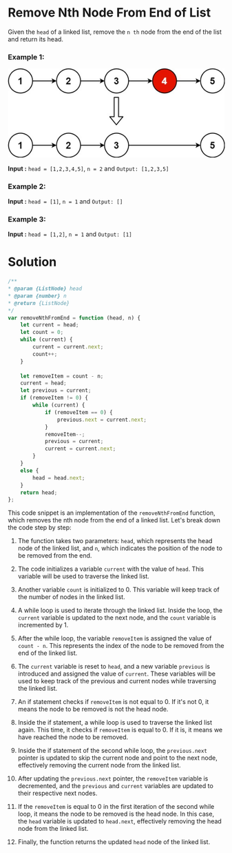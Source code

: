 # Remove Nth Node From End of List

Given the `head` of a linked list, remove the `n th` node from the end of the list and return its head.

### Example 1:

![Remove Example1](./remove_ex1.jpg)

**Input :** `head = [1,2,3,4,5]`, `n = 2` and `Output: [1,2,3,5]`

### Example 2:

**Input :** `head = [1]`, `n = 1` and `Output: []`

### Example 3:

**Input :** `head = [1,2]`, `n = 1` and `Output: [1]`

# Solution

``` JavaScript []
/**
* @param {ListNode} head
* @param {number} n
* @return {ListNode}
*/
var removeNthFromEnd = function (head, n) {
    let current = head;
    let count = 0;
    while (current) {
        current = current.next;
        count++;
    }

    let removeItem = count - n;
    current = head;
    let previous = current;
    if (removeItem != 0) {
        while (current) {
            if (removeItem == 0) {
                previous.next = current.next;
            }
            removeItem--;
            previous = current;
            current = current.next;
        }
    }
    else {
        head = head.next;
    }
    return head;
};

```

This code snippet is an implementation of the `removeNthFromEnd` function, which removes the nth node from the end of a linked list. Let's break down the code step by step:

1. The function takes two parameters: `head`, which represents the head node of the linked list, and `n`, which indicates the position of the node to be removed from the end.
2. The code initializes a variable `current` with the value of `head`. This variable will be used to traverse the linked list.
3. Another variable `count` is initialized to 0. This variable will keep track of the number of nodes in the linked list.
4. A while loop is used to iterate through the linked list. Inside the loop, the `current` variable is updated to the next node, and the `count` variable is incremented by 1.
5. After the while loop, the variable `removeItem` is assigned the value of `count - n`. This represents the index of the node to be removed from the end of the linked list.
6. The `current` variable is reset to `head`, and a new variable `previous` is introduced and assigned the value of `current`. These variables will be used to keep track of the previous and current nodes while traversing the linked list.
7. An if statement checks if `removeItem` is not equal to 0. If it's not 0, it means the node to be removed is not the head node.
8. Inside the if statement, a while loop is used to traverse the linked list again. This time, it checks if `removeItem` is equal to 0. If it is, it means we have reached the node to be removed.
9. Inside the if statement of the second while loop, the `previous.next` pointer is updated to skip the current node and point to the next node, effectively removing the current node from the linked list.

10. After updating the `previous.next` pointer, the `removeItem` variable is decremented, and the `previous` and `current` variables are updated to their respective next nodes.

11. If the `removeItem` is equal to 0 in the first iteration of the second while loop, it means the node to be removed is the head node. In this case, the `head` variable is updated to `head.next`, effectively removing the head node from the linked list.

12. Finally, the function returns the updated `head` node of the linked list.